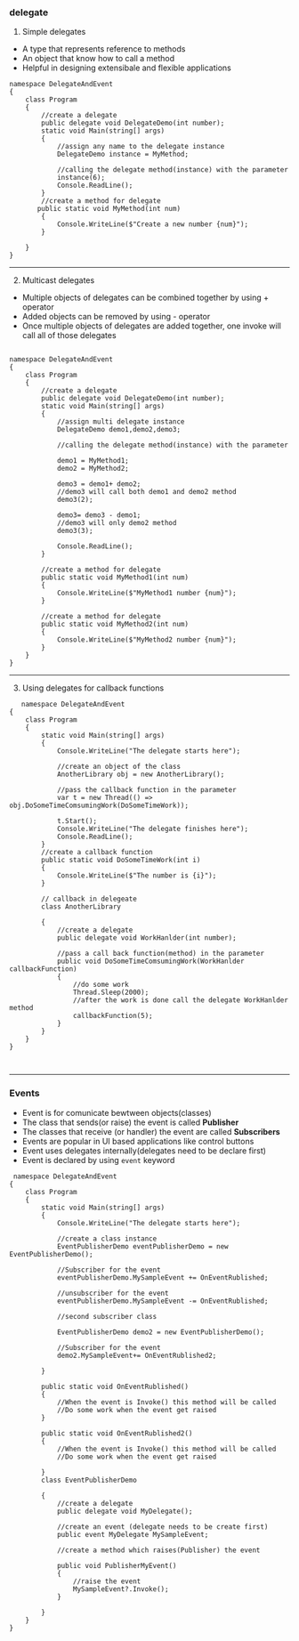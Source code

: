 ### delegate

1. Simple delegates
  - A type that represents reference to methods
   - An object that know how to call a method
   - Helpful in designing extensibale and flexible applications

```
namespace DelegateAndEvent
{
    class Program
    {
        //create a delegate
        public delegate void DelegateDemo(int number);
        static void Main(string[] args)
        {
            //assign any name to the delegate instance
            DelegateDemo instance = MyMethod;

            //calling the delegate method(instance) with the parameter 
            instance(6);
            Console.ReadLine();
        }
        //create a method for delegate
       public static void MyMethod(int num)
        {
            Console.WriteLine($"Create a new number {num}");
        }

    }
}
```
---
2. Multicast delegates
  - Multiple objects of delegates can be combined together by using + operator
  - Added objects can be removed by using - operator
  - Once multiple objects of delegates are added together, one invoke will call all of those delegates

```

namespace DelegateAndEvent
{
    class Program
    {
        //create a delegate
        public delegate void DelegateDemo(int number);
        static void Main(string[] args)
        {
            //assign multi delegate instance
            DelegateDemo demo1,demo2,demo3;

            //calling the delegate method(instance) with the parameter 

            demo1 = MyMethod1;
            demo2 = MyMethod2;

            demo3 = demo1+ demo2;
            //demo3 will call both demo1 and demo2 method
            demo3(2);

            demo3= demo3 - demo1;
            //demo3 will only demo2 method
            demo3(3);

            Console.ReadLine();
        }

        //create a method for delegate
        public static void MyMethod1(int num)
        {
            Console.WriteLine($"MyMethod1 number {num}");
        }

        //create a method for delegate
        public static void MyMethod2(int num)
        {
            Console.WriteLine($"MyMethod2 number {num}");
        }
    }
}

```
---

3. Using delegates for callback functions
   
```
   namespace DelegateAndEvent
{
    class Program
    {        
        static void Main(string[] args)
        {
            Console.WriteLine("The delegate starts here");

            //create an object of the class
            AnotherLibrary obj = new AnotherLibrary();

            //pass the callback function in the parameter
            var t = new Thread(() => obj.DoSomeTimeComsumingWork(DoSomeTimeWork));
 
            t.Start();
            Console.WriteLine("The delegate finishes here");
            Console.ReadLine();
        }
        //create a callback function
        public static void DoSomeTimeWork(int i)
        {
            Console.WriteLine($"The number is {i}");
        }

        // callback in delegeate
        class AnotherLibrary 
           
        {
            //create a delegate
            public delegate void WorkHanlder(int number);

            //pass a call back function(method) in the parameter
            public void DoSomeTimeComsumingWork(WorkHanlder callbackFunction)
            {
                //do some work
                Thread.Sleep(2000);
                //after the work is done call the delegate WorkHanlder method
                callbackFunction(5);
            }
        }
    }
}



```

---

### Events
- Event is for comunicate bewtween objects(classes)
- The class that sends(or raise) the event is called **Publisher**
- The classes that receive (or handler) the event are called **Subscribers**
- Events are popular in UI based applications like control buttons
- Event uses delegates internally(delegates need to be declare first)
- Event is declared by using `event` keyword

```
 namespace DelegateAndEvent
{
    class Program
    {        
        static void Main(string[] args)
        {
            Console.WriteLine("The delegate starts here");

            //create a class instance
            EventPublisherDemo eventPublisherDemo = new EventPublisherDemo();

            //Subscriber for the event
            eventPublisherDemo.MySampleEvent += OnEventRublished;

            //unsubscriber for the event
            eventPublisherDemo.MySampleEvent -= OnEventRublished;

            //second subscriber class

            EventPublisherDemo demo2 = new EventPublisherDemo();

            //Subscriber for the event
            demo2.MySampleEvent+= OnEventRublished2;

        }

        public static void OnEventRublished()
        {
            //When the event is Invoke() this method will be called 
            //Do some work when the event get raised
        }

        public static void OnEventRublished2()
        {
            //When the event is Invoke() this method will be called 
            //Do some work when the event get raised
            
        }
        class EventPublisherDemo
           
        {
            //create a delegate
            public delegate void MyDelegate();

            //create an event (delegate needs to be create first)
            public event MyDelegate MySampleEvent;

            //create a method which raises(Publisher) the event

            public void PublisherMyEvent()
            {
                //raise the event
                MySampleEvent?.Invoke();
            }
            
        }
    }
}


```





